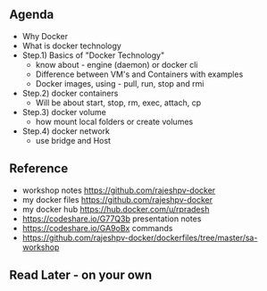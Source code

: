## Agenda
* Why Docker
* What is docker technology
* Step.1) Basics of "Docker Technology" 
  - know about - engine (daemon) or docker cli
  - Difference between VM's and Containers with examples
  - Docker images, using  - pull, run, stop and rmi
* Step.2) docker containers
  - Will be about  start, stop, rm, exec, attach, cp
* Step.3) docker volume
  - how mount local folders or create volumes
* Step.4) docker network
  - use bridge and Host

## Reference
* workshop notes https://github.com/rajeshpv-docker
* my docker files https://github.com/rajeshpv-docker
* my docker hub https://hub.docker.com/u/rpradesh  
* https://codeshare.io/G77Q3b presentation notes
* https://codeshare.io/GA9oBx commands
* https://github.com/rajeshpv-docker/dockerfiles/tree/master/sa-workshop

## Read Later - on your own
